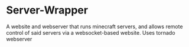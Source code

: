 # Server-Wrapper

A website and webserver that runs minecraft servers, and allows remote control of said servers via a websocket-based website.
Uses tornado webserver
